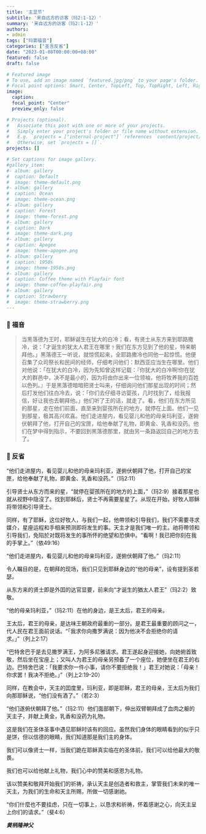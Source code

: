```yaml
---
title: '主显节'
subtitle: '来自远方的访客（玛2:1-12）'
summary: '来自远方的访客（玛2:1-12）'
authors:
- admin
tags: ["玛窦福音"]
categories: ["圣言反省"]
date: "2023-01-08T00:00:00+08:00"
featured: false
draft: false

# Featured image
# To use, add an image named `featured.jpg/png` to your page's folder.
# Focal point options: Smart, Center, TopLeft, Top, TopRight, Left, Right, BottomLeft, Bottom, BottomRight
image:
  caption:
  focal_point: "Center"
  preview_only: false

# Projects (optional).
#   Associate this post with one or more of your projects.
#   Simply enter your project's folder or file name without extension.
#   E.g. `projects = ["internal-project"]` references `content/project/deep-learning/index.md`.
#   Otherwise, set `projects = []`.
projects: []

# Set captions for image gallery.
#gallery_item:
#- album: gallery
#  caption: Default
#  image: theme-default.png
#- album: gallery
#  caption: Ocean
#  image: theme-ocean.png
#- album: gallery
#  caption: Forest
#  image: theme-forest.png
#- album: gallery
#  caption: Dark
#  image: theme-dark.png
#- album: gallery
#  caption: Apogee
#  image: theme-apogee.png
#- album: gallery
#  caption: 1950s
#  image: theme-1950s.png
#- album: gallery
#  caption: Coffee theme with Playfair font
#  image: theme-coffee-playfair.png
#- album: gallery
#  caption: Strawberry
#  image: theme-strawberry.png
---
```


### :love_letter: 福音
> 当黑落德为王时，耶稣诞生在犹大的白冷；看，有贤士从东方来到耶路撒冷，说：「才诞生的犹太人君王在哪里﹖我们在东方见到了他的星，特来朝拜他。」黑落德王一听说，就惊慌起来，全耶路撒冷也同他一起惊慌。他便召集了众司祭长和民间的经师，仔细考问他们：默西亚应当生在哪里。他们对他说：「在犹大的白冷，因为先知曾这样记载：『你犹大的白冷啊!你在犹大的群邑中，决不是最小的，因为将由你出来一位领袖，他将牧养我的百姓以色列。』于是黑落德暗暗把贤士叫来，仔细询问他们那星出现的时间；然后打发他们往白冷去，说：「你们去仔细寻访婴孩，几时找到了，给我报信，好让我也去朝拜他。」他们听了王的话，就走了。看，他们在东方所见的那星，走在他们前面，直至来到婴孩所在的地方，就停在上面。他们一见到那星，极其高兴欢喜。他们走进屋内，看见婴儿和他的母亲玛利亚，遂俯伏朝拜了他，打开自己的宝匣，给他奉献了礼物，即黄金、乳香和没药。他们在梦中得到指示，不要回到黑落德那里，就由另一条路返回自己的地方去了。

### :speech_balloon: 反省
“他们走进屋内，看见婴儿和他的母亲玛利亚，遂俯伏朝拜了他，打开自己的宝匣，给他奉献了礼物，即黄金、乳香和没药。”（玛2:11）

引导贤士从东方而来的星，“就停在婴孩所在的地方的上面，”（玛2:9）接着那星也就从视野中隐沒了。找到耶稣后，贤士不再需要星星了。从现在开始，好牧人耶稣将带领和引导贤士。

同样，有了耶稣，这位好牧人，与我们一起，他帶领和引导我们，我们不需要寻求媒介，星座运程和手相来预测即将发生的事。天主才是我们唯一的主。祂将帶领和引导我们，免陷於对既将发生的事所怀的绝望和恐惧中。“看啊！我已把你刻在我的手掌上。”（依49:16）

“他们走进屋内，看见婴儿和他的母亲玛利亚，遂俯伏朝拜了他。”（玛2:11）

令人瞩目的是，在朝拜的现场，我们只见到耶稣身边的“他的母亲”，设有提到圣若瑟。

从东方来的贤士即是外囯的达官显要，前来向“才诞生的猶太人君王”（玛2:2）致敬。

“他的母亲玛利亚，”（玛2:11）在他的身边，是王太后，君王的母亲。

王太后，君王的母亲，是达味王朝政府最重的一部分。是君王最重要的顾问之一，代人民在君王面前说话。“「我求你向撒罗满说：因为他决不会拒绝你的请求。」”（列上2:17）

“巴特舍巴于是去见撒罗满王，为阿多尼雅请求。君王遂起身迎接她，向她俯首致敬，然后坐在宝座上；又叫人为君王的母亲另预备了一个座位，她便坐在君王的右边。巴特舍巴说：「我要求你一件小事，请你不要拒绝我！」君王对她说：「母亲！你求罢！我决不拒绝。」”（列上2:19-20）

同样，在教会中，天主的囯度里，玛利亚，即是耶稣，君王的母亲，王太后为我们向那耶稣说，“他们没有酒了。”（若2:3）

“他们遂俯伏朝拜了他。”（玛2:11）他们面部朝下，伸出双臂朝拜成了血肉之躯的天主子，并献上黄金，乳香和没药为礼物。

这是我们在圣体圣事中遇见耶稣时该有的回应。虽然我们身体的眼睛看到的似乎只是饼，但以信德的眼睛，我们知道那是我们主的身体。

我们可以像贤士一样，当我们跪在耶稣真实临在的圣体前，我们可以给他最大的敬畏。

我们也可以给他献上礼物，我们心中的赞美和感恩为礼物。

该以赞美和敬拜开始我们的祈祷，承认天主是创造者和救主，掌管我们未来的唯一天主，为我们的生命和天主所赐，所做一切感谢祂。

“你们什麼也不要挂虑，只在一切事上，以恳求和祈祷，怀着感谢之心，向天主呈上你们的请求。”（斐4:6）


___黄柄隆神父___